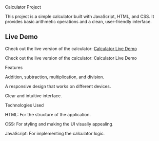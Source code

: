 Calculator Project

This project is a simple calculator built with JavaScript, HTML, and CSS. It provides basic arithmetic operations and a clean, user-friendly interface.

## Live Demo
Check out the live version of the calculator: [Calculator Live Demo](https://js-calculator-silk.vercel.app/)


Check out the live version of the calculator: Calculator Live Demo

Features

Addition, subtraction, multiplication, and division.

A responsive design that works on different devices.

Clear and intuitive interface.

Technologies Used

HTML: For the structure of the application.

CSS: For styling and making the UI visually appealing.

JavaScript: For implementing the calculator logic.
